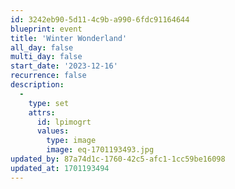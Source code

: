 ```yaml
---
id: 3242eb90-5d11-4c9b-a990-6fdc91164644
blueprint: event
title: 'Winter Wonderland'
all_day: false
multi_day: false
start_date: '2023-12-16'
recurrence: false
description:
  -
    type: set
    attrs:
      id: lpimogrt
      values:
        type: image
        image: eq-1701193493.jpg
updated_by: 87a74d1c-1760-42c5-afc1-1cc59be16098
updated_at: 1701193494
---
```

